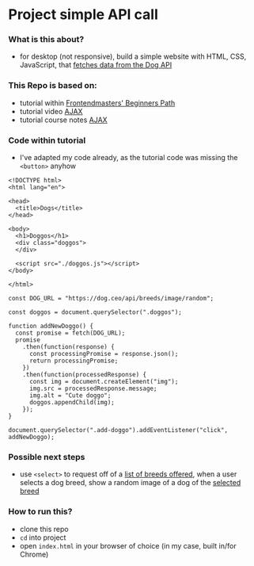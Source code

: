 # Project simple API call

### What is this about?

- for desktop (not responsive), build a simple website with HTML, CSS, JavaScript, that [fetches data from the Dog API](https://dog.ceo/api/breeds/image/random)

### This Repo is based on:

- tutorial within [Frontendmasters' Beginners Path](https://frontendmasters.com/learn/beginner/)
- tutorial video [AJAX](https://frontendmasters.com/courses/web-development-v2/ajax/)
- tutorial course notes [AJAX](https://btholt.github.io/intro-to-web-dev-v2/ajax/)

### Code within tutorial

- I've adapted my code already, as the tutorial code was missing the `<button>` anyhow

```
<!DOCTYPE html>
<html lang="en">

<head>
  <title>Dogs</title>
</head>

<body>
  <h1>Doggos</h1>
  <div class="doggos">
  </div>

  <script src="./doggos.js"></script>
</body>

</html>
```

```
const DOG_URL = "https://dog.ceo/api/breeds/image/random";

const doggos = document.querySelector(".doggos");

function addNewDoggo() {
  const promise = fetch(DOG_URL);
  promise
    .then(function(response) {
      const processingPromise = response.json();
      return processingPromise;
    })
    .then(function(processedResponse) {
      const img = document.createElement("img");
      img.src = processedResponse.message;
      img.alt = "Cute doggo";
      doggos.appendChild(img);
    });
}

document.querySelector(".add-doggo").addEventListener("click", addNewDoggo);
```

### Possible next steps

- use `<select>` to request off of a [list of breeds offered](https://dog.ceo/dog-api/documentation/), when a user selects a dog breed, show a random image of a dog of the [selected breed](https://dog.ceo/dog-api/documentation/breed)

### How to run this?

- clone this repo
- `cd` into project
- open `index.html` in your browser of choice (in my case, built in/for Chrome)
